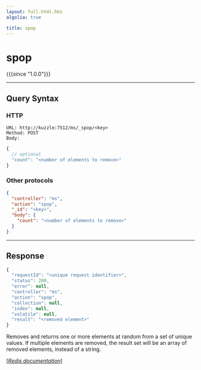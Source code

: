 ```yaml
---
layout: full.html.hbs
algolia: true

title: spop
---
```


# spop

{{{since "1.0.0"}}}




---

## Query Syntax

### HTTP

```http
URL: http://kuzzle:7512/ms/_spop/<key>
Method: POST  
Body:
```


```js
{
  // optional
  "count": "<number of elements to remove>"
}
```



### Other protocols


```json
{
  "controller": "ms",
  "action": "spop",
  "_id": "<key>",
  "body": {
    "count": "<number of elements to remove>"
  }
}
```

---

## Response

```javascript
{
  "requestId": "<unique request identifier>",
  "status": 200,
  "error": null,
  "controller": "ms",
  "action": "spop",
  "collection": null,
  "index": null,
  "volatile": null,
  "result": "<removed element>"
}
```

Removes and returns one or more elements at random from a set of unique values. If multiple elements are removed, the result set will be an array of removed elements, instead of a string.

[[_Redis documentation_]](https://redis.io/commands/spop)
